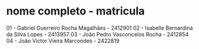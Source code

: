 # nome completo - matricula 
01 - Gabriel Guerreiro Rocha Magalhães - 2412901
02 - Isabelle Bernardina da Silva Lopes - 2413957
03 - João Pedro Vasconcelos Rocha - 2412854
04 - João Victor Vieira Marcondes - 2422819